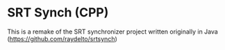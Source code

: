 # SRT Synch (CPP)

This is a remake of the SRT synchronizer project written originally in Java (https://github.com/raydelto/srtsynch)
